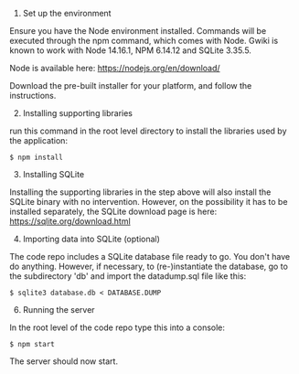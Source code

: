 1. Set up the environment

Ensure you have the Node environment installed. Commands will be executed through the npm command, which comes with Node.  Gwiki is known to work with Node 14.16.1, NPM 6.14.12 and SQLite 3.35.5.

Node is available here: https://nodejs.org/en/download/

Download the pre-built installer for your platform, and follow the instructions.

2. Installing supporting libraries

run  this command in the root level directory to install the libraries used by the application:

`$ npm install`

3. Installing SQLite

Installing the supporting libraries in the step above will also install the SQLite binary with no intervention. However, on the possibility it has to be installed separately, the SQLite download page is here: https://sqlite.org/download.html

4. Importing data into SQLite (optional)

The code repo includes a SQLite database file ready to go. You don't have do anything. However, if necessary, to (re-)instantiate the database, go to the subdirectory 'db' and import the datadump.sql file like this:

`$ sqlite3 database.db < DATABASE.DUMP`

6. Running the server

In the root level of the code repo type this into a console:

`$ npm start`

The server should now start.
